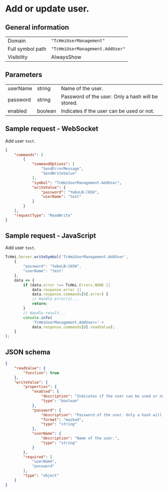 # Add or update user.

## General information

|  |  |
| - | - |
| Domain | `"TcHmiUserManagement"` |
| Full symbol path | `"TcHmiUserManagement.AddUser"` |
| Visibility | AlwaysShow |

## Parameters

|  |  |  |
| - | - | - |
| userName | string | Name of the user. |
| password | string | Password of the user. Only a hash will be stored. |
| enabled | boolean | Indicates if the user can be used or not. |

## Sample request - WebSocket

Add user `test`.
```json
{
    "commands": [
        {
            "commandOptions": [
                "SendErrorMessage",
                "SendWriteValue"
            ],
            "symbol": "TcHmiUserManagement.AddUser",
            "writeValue": {
                "password": "YwboLB~[65H",
                "userName": "test"
            }
        }
    ],
    "requestType": "ReadWrite"
}
```

## Sample request - JavaScript

Add user `test`.
```javascript
TcHmi.Server.writeSymbol('TcHmiUserManagement.AddUser',
    {
        "password": "YwboLB~[65H",
        "userName": "test"
    },
    data => {
        if (data.error !== TcHmi.Errors.NONE ||
            data.response.error ||
            data.response.commands[0].error) {
            // Handle error(s)...
            return;
        }
        // Handle result...
        console.info(
            'TcHmiUserManagement.AddUser=' +
            data.response.commands[0].readValue);
    }
);
```

## JSON schema

```json
{
    "readValue": {
        "function": true
    },
    "writeValue": {
        "properties": {
            "enabled": {
                "description": "Indicates if the user can be used or not.",
                "type": "boolean"
            },
            "password": {
                "description": "Password of the user. Only a hash will be stored.",
                "format": "masked",
                "type": "string"
            },
            "userName": {
                "description": "Name of the user.",
                "type": "string"
            }
        },
        "required": [
            "userName",
            "password"
        ],
        "type": "object"
    }
}
```
